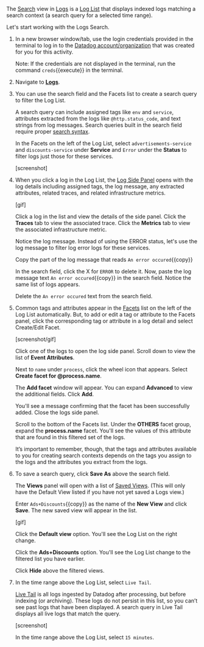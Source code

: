The <a href="https://docs.datadoghq.com/logs/explorer/list/" target="_blank">Search</a> view in <a href="https://docs.datadoghq.com/logs/explorer/" target="_blank">Logs</a> is a <a href="https://docs.datadoghq.com/logs/explorer/list/" target="_blank">Log List</a> that displays indexed logs matching a search context (a search query for a selected time range). 

Let's start working with the Logs Search.

1. In a new browser window/tab, use the login credentials provided in the terminal to log in to the <a href="https://app.datadoghq.com/account/login" target="_datadog">Datadog account/organization</a> that was created for you for this activity.

    Note: If the credentials are not displayed in the terminal, run the command `creds`{{execute}} in the terminal.

2. Navigate to <a href="https://app.datadoghq.com/logs" target="_datadog">**Logs**</a>.

3. You can use the search field and the Facets list to create a search query to filter the Log List. 

    A search query can include assigned tags like `env` and `service`, attributes extracted from the logs like `@http.status_code`, and text strings from log messages. Search queries built in the search field require proper <a href="https://docs.datadoghq.com/logs/search_syntax/" target="_blank">search syntax</a>.

    In the Facets on the left of the Log List, select `advertisements-service` and `discounts-service` under **Service** and `Error` under the **Status** to filter logs just those for these services. 

    [screenshot]

4. When you click a log in the Log List, the <a href="https://docs.datadoghq.com/logs/explorer/#the-log-side-panel" target="_blank">Log Side Panel</a> opens with the log details including assigned tags, the log message, any extracted attributes, related traces, and related infrastructure metrics.

    [gif]

    Click a log in the list and view the details of the side panel. Click the **Traces** tab to view the associated trace. Click the **Metrics** tab to view the associated infrastructure metric.
    
    Notice the log message. Instead of using the ERROR status, let's use the log message to filter log error logs for these services. 
    
    Copy the part of the log message that reads `An error occured`{{copy}}

    In the search field, click the X for `ERROR` to delete it. Now, paste the log message text `An error occured`{{copy}} in the search field. Notice the same list of logs appears. 

    Delete the `An error occured` text from the search field.

5. Common tags and attributes appear in the <a href="https://docs.datadoghq.com/logs/explorer/facets/" target="_blank">Facets</a> list on the left of the Log List automatically. But, to add or edit a tag or attribute to the Facets panel, click the corresponding tag or attribute in a log detail and select Create/Edit Facet.

    [screenshot/gif]

    Click one of the logs to open the log side panel. Scroll down to view the list of **Event Attributes**.

    Next to `name` under `process`, click the wheel icon that appears. Select **Create facet for @process.name**. 
    
    The **Add facet** window will appear. You can expand **Advanced** to view the additional fields. Click **Add**. 
    
    You'll see a message confirming that the facet has been successfully added. Close the logs side panel. 

    Scroll to the bottom of the Facets list. Under the **OTHERS** facet group, expand the **process.name** facet. You'll see the values of this attribute that are found in this filtered set of the logs.

    It’s important to remember, though, that the tags and attributes available to you for creating search contexts depends on the tags you assign to the logs and the attributes you extract from the logs. 

6. To save a search query, click **Save As** above the search field. 

    The **Views** panel will open with a list of <a href="https://docs.datadoghq.com/logs/explorer/saved_views/" target="_blank">Saved Views</a>. (This will only have the Default View listed if you have not yet saved a Logs view.) 
    
    Enter `Ads+Discounts`{{copy}} as the name of the **New View** and click **Save**. The new saved view will appear in the list.  

    [gif] 

    Click the **Default view** option. You'll see the Log List on the right change.

    Click the **Ads+Discounts** option. You'll see the Log List change to the filtered list you have earlier.

    Click **Hide** above the filtered views.

7. In the time range above the Log List, select `Live Tail`. 

    <a href="https://docs.datadoghq.com/logs/explorer/live_tail/" target="_blank">Live Tail</a> is all logs ingested by Datadog after processing, but before indexing (or archiving). These logs do not persist in this list, so you can’t see past logs that have been displayed. A search query in Live Tail displays all live logs that match the query.

    [screenshot]

    In the time range above the Log List, select `15 minutes`.


